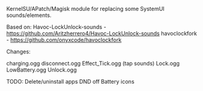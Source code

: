 KernelSU/APatch/Magisk module for replacing some SystemUI sounds/elements. 

Based on: 
Havoc-LockUnlock-sounds - https://github.com/Aritzherrero4/Havoc-LockUnlock-sounds
havoclockfork - https://github.com/onyxcode/havoclockfork

Changes:

charging.ogg
disconnect.ogg
Effect_Tick.ogg (tap sounds)
Lock.ogg
LowBattery.ogg
Unlock.ogg

TODO:
Delete/uninstall apps 
DND off
Battery icons

